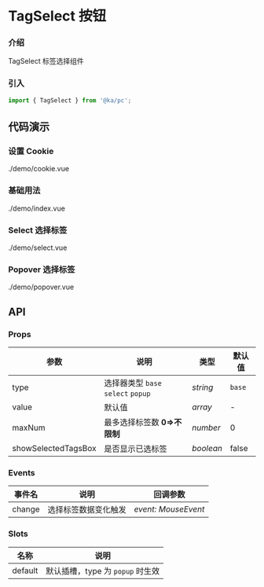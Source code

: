 # TagSelect 按钮

### 介绍

TagSelect 标签选择组件

### 引入

```js
import { TagSelect } from '@ka/pc';
```

## 代码演示

### 设置 Cookie

<demo-code>./demo/cookie.vue</demo-code>

### 基础用法

<demo-code>./demo/index.vue</demo-code>

### Select 选择标签

<demo-code>./demo/select.vue</demo-code>

### Popover 选择标签

<demo-code>./demo/popover.vue</demo-code>


## API

### Props

| 参数          | 说明     | 类型     | 默认值    |
| ------------- | -------- | -------- | --------- |
| type          | 选择器类型 `base` `select` `popup` | _string_ | `base` |
| value | 默认值 | _array_ | -         |
| maxNum | 最多选择标签数 **0=>不限制** | _number_ | 0         |
| showSelectedTagsBox | 是否显示已选标签 | _boolean_ | false         |

### Events

| 事件名 | 说明       | 回调参数            |
| ------ | ---------- | ------------------- |
| change  | 选择标签数据变化触发 | _event: MouseEvent_ |

### Slots

| 名称    | 说明     |
| ------- | -------- |
| default | 默认插槽，type 为 `popup` 时生效 |
